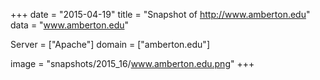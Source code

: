 
+++
date = "2015-04-19"
title = "Snapshot of http://www.amberton.edu"
data = "www.amberton.edu"

Server = ["Apache"]
domain = ["amberton.edu"]

  image = "snapshots/2015_16/www.amberton.edu.png"
+++
#
